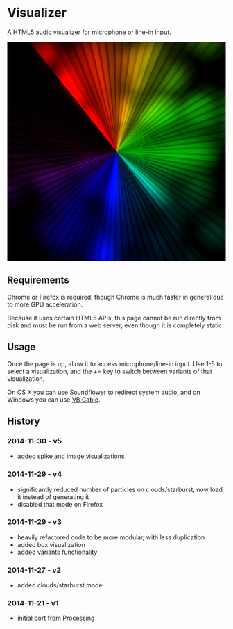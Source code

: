 # Visualizer

A HTML5 audio visualizer for microphone or line-in input.

![](thumbnail.jpg)

## Requirements

Chrome or Firefox is required, though Chrome is much faster in general due to more GPU acceleration.

Because it uses certain HTML5 APIs, this page cannot be run directly from disk and must be run from a web server, even though it is completely static.

## Usage

Once the page is up, allow it to access microphone/line-in input. Use 1-5 to select a visualization, and the += key to switch between variants of that visualization.

On OS X you can use [Soundflower](http://rogueamoeba.com/freebies/soundflower/) to redirect system audio, and on Windows you can use [VB Cable](http://vb-audio.pagesperso-orange.fr/Cable/).

## History

### 2014-11-30 - v5

  * added spike and image visualizations

### 2014-11-29 - v4

  * significantly reduced number of particles on clouds/starburst, now load it instead of generating it
  * disabled that mode on Firefox

### 2014-11-29 - v3

  * heavily refactored code to be more modular, with less duplication
  * added box visualization
  * added variants functionality

### 2014-11-27 - v2

  * added clouds/starburst mode

### 2014-11-21 - v1

  * initial port from Processing